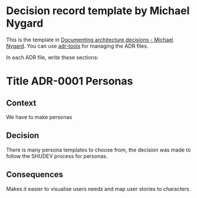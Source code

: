 # Decision record template by Michael Nygard

This is the template in [Documenting architecture decisions - Michael Nygard](http://thinkrelevance.com/blog/2011/11/15/documenting-architecture-decisions).
You can use [adr-tools](https://github.com/npryce/adr-tools) for managing the ADR files.

In each ADR file, write these sections:

# Title ADR-0001 Personas

## Context

We have to make personas

## Decision

There is many persona templates to choose from, the decision was made to follow the SHUDEV process for personas. 

## Consequences

Makes it easier to visualise users needs and map user stories to characters
